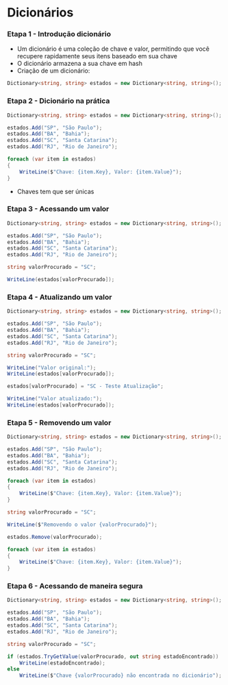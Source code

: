 # Dicionários

### Etapa 1 - Introdução dicionário

- Um dicionário é uma coleção de chave e valor, permitindo que você recupere rapidamente seus itens baseado em sua chave
- O dicionário armazena a sua chave em hash
- Criação de um dicionário:

```csharp
Dictionary<string, string> estados = new Dictionary<string, string>();
```

### Etapa 2 - Dicionário na prática

```csharp
Dictionary<string, string> estados = new Dictionary<string, string>(); 

estados.Add("SP", "São Paulo");
estados.Add("BA", "Bahia");
estados.Add("SC", "Santa Catarina");
estados.Add("RJ", "Rio de Janeiro");

foreach (var item in estados)
{
    WriteLine($"Chave: {item.Key}, Valor: {item.Value}");
}
```

- Chaves tem que ser únicas

### Etapa 3 - Acessando um valor

```csharp
Dictionary<string, string> estados = new Dictionary<string, string>(); 

estados.Add("SP", "São Paulo");
estados.Add("BA", "Bahia");
estados.Add("SC", "Santa Catarina");
estados.Add("RJ", "Rio de Janeiro");

string valorProcurado = "SC";

WriteLine(estados[valorProcurado]);
```

### Etapa 4 - Atualizando um valor

```csharp
Dictionary<string, string> estados = new Dictionary<string, string>(); 

estados.Add("SP", "São Paulo");
estados.Add("BA", "Bahia");
estados.Add("SC", "Santa Catarina");
estados.Add("RJ", "Rio de Janeiro");

string valorProcurado = "SC";

WriteLine("Valor original:");
WriteLine(estados[valorProcurado]);

estados[valorProcurado] = "SC - Teste Atualização";

WriteLine("Valor atualizado:");
WriteLine(estados[valorProcurado]);
```

### Etapa 5 - Removendo um valor

```csharp
Dictionary<string, string> estados = new Dictionary<string, string>(); 

estados.Add("SP", "São Paulo");
estados.Add("BA", "Bahia");
estados.Add("SC", "Santa Catarina");
estados.Add("RJ", "Rio de Janeiro");

foreach (var item in estados)
{
    WriteLine($"Chave: {item.Key}, Valor: {item.Value}");
}

string valorProcurado = "SC";

WriteLine($"Removendo o valor {valorProcurado}");

estados.Remove(valorProcurado);

foreach (var item in estados)
{
    WriteLine($"Chave: {item.Key}, Valor: {item.Value}");
}
```

### Etapa 6 - Acessando de maneira segura

```csharp
Dictionary<string, string> estados = new Dictionary<string, string>(); 

estados.Add("SP", "São Paulo");
estados.Add("BA", "Bahia");
estados.Add("SC", "Santa Catarina");
estados.Add("RJ", "Rio de Janeiro");

string valorProcurado = "SC";

if (estados.TryGetValue(valorProcurado, out string estadoEncontrado))
    WriteLine(estadoEncontrado);
else
    WriteLine($"Chave {valorProcurado} não encontrada no dicionário");
```